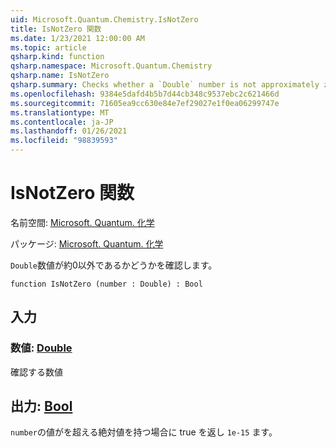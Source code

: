 ```yaml
---
uid: Microsoft.Quantum.Chemistry.IsNotZero
title: IsNotZero 関数
ms.date: 1/23/2021 12:00:00 AM
ms.topic: article
qsharp.kind: function
qsharp.namespace: Microsoft.Quantum.Chemistry
qsharp.name: IsNotZero
qsharp.summary: Checks whether a `Double` number is not approximately zero.
ms.openlocfilehash: 9384e5dafd4b5b7d44cb348c9537ebc2c621466d
ms.sourcegitcommit: 71605ea9cc630e84e7ef29027e1f0ea06299747e
ms.translationtype: MT
ms.contentlocale: ja-JP
ms.lasthandoff: 01/26/2021
ms.locfileid: "98839593"
---
```

# <a name="isnotzero-function"></a>IsNotZero 関数

名前空間: [Microsoft. Quantum. 化学](xref:Microsoft.Quantum.Chemistry)

パッケージ: [Microsoft. Quantum. 化学](https://nuget.org/packages/Microsoft.Quantum.Chemistry)


`Double`数値が約0以外であるかどうかを確認します。

```qsharp
function IsNotZero (number : Double) : Bool
```


## <a name="input"></a>入力

### <a name="number--double"></a>数値: [Double](xref:microsoft.quantum.lang-ref.double)

確認する数値



## <a name="output--bool"></a>出力: [Bool](xref:microsoft.quantum.lang-ref.bool)

`number`の値がを超える絶対値を持つ場合に true を返し `1e-15` ます。